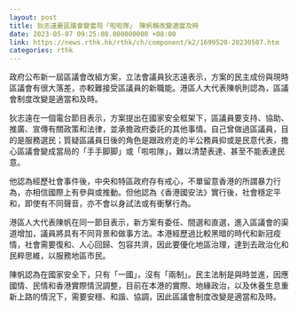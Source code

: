 ```yaml
---
layout: post
title: 狄志遠憂區議會變當局「啦啦隊」　陳帆稱改變適當及時
date: 2023-05-07 09:25:08.000000000 +08:00
link: https://news.rthk.hk/rthk/ch/component/k2/1699520-20230507.htm
categories: rthk
---
```


政府公布新一屆區議會改組方案，立法會議員狄志遠表示，方案的民主成份與現時區議會有很大落差，亦較難接受區議員的新職能。港區人大代表陳帆則認為，區議會制度改變是適當和及時。

狄志遠在一個電台節目表示，方案提出在國家安全框架下，區議員要支持、協助、推廣、宣傳有關政策和法律，並承擔政府委託的其他事情。自己曾做過區議員，目的是服務選民；質疑區議員日後的角色是跟政府走的半公務員抑或是民意代表，擔心區議會變成當局的「手手脚脚」或「啦啦隊」，難以清楚表達、甚至不能表達民意。

他認為經歷社會事件後，中央和特區政府存有戒心，不單留意香港的所謂暴力行為，亦相信國際上有參與或推動。但他認為《香港國安法》實行後，社會穩定平和，即使有不同聲音，亦不會以身試法或有衝擊行為。

港區人大代表陳帆在同一節目表示，新方案有委任、間選和直選，進入區議會的渠道增加，議員將具有不同背景和做事方法。本港經歷過比較黑暗的時代和新冠疫情，社會需要復和、人心回歸、包容共濟，因此要優化地區治理，達到去政治化和民粹思維，以服務地區市民。

陳帆認為在國家安全下，只有「一國」，沒有「兩制」。民主法制是與時並進，因應國情、民情和香港實際情況調整，目前在本港的實際、地緣政治，以及休養生息重新上路的情況下，需要安穩、和諧、協調，因此區議會制度改變是適當和及時。
